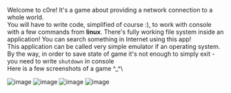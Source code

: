 
Welcome to c0re! It's a game about providing a network connection to a whole world.\
You will have to write code, simplified of course :), to work with console with a few commands from **linux**. There's fully working file system inside an application! You can search something in Internet using this app!\
This application can be called very simple emulator if an operating system.\
By the way, in order to save state of game it's not enough to simply exit - you need to write `shutdown` in console\
Here is a few screenshots of a game ^_^\

![image](https://user-images.githubusercontent.com/76962395/114260663-0379c200-99df-11eb-9742-d4d1c594b44c.png)
![image](https://user-images.githubusercontent.com/76962395/114260501-e7295580-99dd-11eb-8125-743aea2c0de0.png)
![image](https://user-images.githubusercontent.com/76962395/114260583-88b0a700-99de-11eb-95ff-967ae967389a.png)
![image](https://user-images.githubusercontent.com/76962395/114260607-b269ce00-99de-11eb-842c-a2cd212d5f7e.png)
